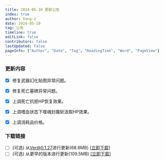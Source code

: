 ```yaml
---
title: 2024-05-10 更新公告
index: true
author: Vang-z
date: 2024-05-10
tag: 公告
timeline: true
editLink: false
contributors: false
lastUpdated: false
pageInfo: ["Author", "Date", "Tag", "ReadingTime", "Word", "PageView"]
---
```


### 更新内容
- [x] 修复<a>武器幻化</a>贴图异常问题。
- [x] 修复<a>死亡墓碑</a>异常问题。
- [x] 上调<a>死亡抗拒</a>HP恢复效果。
- [x] 上调<a>嗜血</a>状态下噬魂封魔斩汲取HP效果。
- [x] 上调<a>消耗品</a>价格。


### 下载链接
- [ ] <a>(可选)</a> 从<a>Ver@0.1.27</a>进行更新(68.6MB) [[立即下载]](http://124.221.23.198:5244/d/caomei%E5%A4%A9%E7%BF%BC%E4%BA%91%E7%9B%98%2Frfo%2Fclient%2F%E8%82%A5%E7%81%B5%E7%9A%84%E5%A5%87%E5%A6%99%E5%B9%BB%E6%83%B3_0.1.28_a_x64-setup.exe)
- [ ] <a>(可选)</a> 从<a>更早的版本</a>进行更新(109.5MB) [[立即下载]](http://124.221.23.198:5244/d/caomei%E5%A4%A9%E7%BF%BC%E4%BA%91%E7%9B%98%2Frfo%2Fclient%2F%E8%82%A5%E7%81%B5%E7%9A%84%E5%A5%87%E5%A6%99%E5%B9%BB%E6%83%B3_0.1.28_b_x64-setup.exe)
